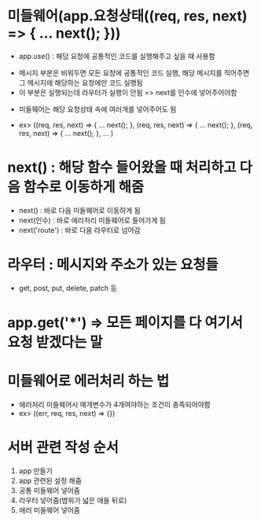 # 미들웨어(app.요청상태((req, res, next) => { ... next(); }))
- app.use() : 해당 요청에 공통적인 코드를 실행해주고 싶을 때 사용함
+ 메시지 부분은 비워두면 모든 요청에 공통적인 코드 실행, 해당 메시지를 적어주면 그 메시지에 해당하는 요청에만 코드 실행됨
+ 이 부분은 실행되는데 라우터가 실행이 안됨 => next를 인수에 넣어주어야함
- 미들웨어는 해당 요청상태 속에 여러개를 넣어주어도 됨
+ ex> ((req, res, next) => { ... next(); }, (req, res, next) => { ... next(); }, (req, res, next) => { ... next(); }, ... )

# next() : 해당 함수 들어왔을 때 처리하고 다음 함수로 이동하게 해줌
- next() : 바로 다음 미들웨어로 이동하게 됨
- next(인수) : 바로 에러처리 미들웨어로 들어가게 됨
- next('route') : 바로 다음 라우터로 넘어감

# 라우터 : 메시지와 주소가 있는 요청들
- get, post, put, delete, patch 등

# app.get('*') => 모든 페이지를 다 여기서 요청 받겠다는 말

# 미들웨어로 에러처리 하는 법
- 에러처리 미들웨어시 매개변수가 4개여야하는 조건이 충족되어야함
- ex> ((err, req, res, next) => {})

# 서버 관련 작성 순서
1. app 만들기
2. app 관련된 설정 해줌
3. 공통 미들웨어 넣어줌
4. 라우터 넣어줌(범위가 넓은 애들 뒤로)
5. 에러 미들웨어 넣어줌
